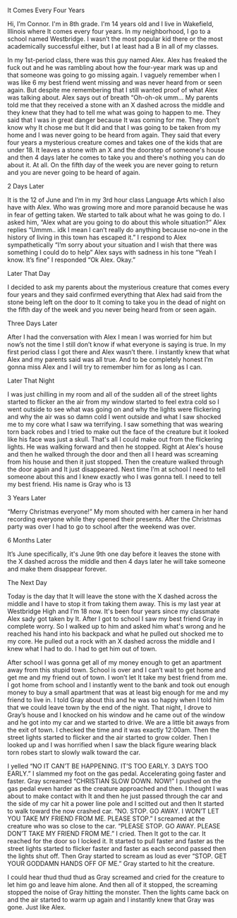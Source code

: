 It Comes Every Four Years

Hi, I’m Connor. I'm in 8th grade. I'm 14 years old and I live in Wakefield, Illinois where It comes every four years. In my neighborhood, I go to a school named Westbridge. I wasn’t the most popular kid there or the most academically successful either, but I at least had a B in all of my classes. 

In my 1st-period class, there was this guy named Alex. Alex has freaked the fuck out and he was rambling about how the four-year mark was up and that someone was going to go missing again. I vaguely remember when I was like 6 my best friend went missing and was never heard from or seen again. But despite me remembering that I still wanted proof of what Alex was talking about. Alex says out of breath “Oh-oh-ok umm… My parents told me that they received a stone with an X dashed across the middle and they knew that they had to tell me what was going to happen to me. They said that I was in great danger because It was coming for me. They don’t know why It chose me but It did and that I was going to be taken from my home and I was never going to be heard from again. They said that every four years a mysterious creature comes and takes one of the kids that are under 18. It leaves a stone with an X and the doorstep of someone's house and then 4 days later he comes to take you and there's nothing you can do about it. At all. On the fifth day of the week you are never going to return and you are never going to be heard of again.

2 Days Later

It is the 12 of June and I’m in my 3rd hour class Language Arts which I also have with Alex. Who was growing more and more paranoid because he was in fear of getting taken. We started to talk about what he was going to do. I asked him, “Alex what are you going to do about this whole situation?” 
Alex replies “Ummm.. idk I mean I can’t really do anything because no-one in the history of living in this town has escaped it.”
I respond to Alex sympathetically “I’m sorry about your situation and I wish that there was something I could do to help”
Alex says with sadness in his tone “Yeah I know. It’s fine”
I responded “Ok Alex. Okay.”

Later That Day

I decided to ask my parents about the mysterious creature that comes every four years and they said confirmed everything that Alex had said from the stone being left on the door to It coming to take you in the dead of night on the fifth day of the week and you never being heard from or seen again. 

Three Days Later

After I had the conversation with Alex I mean I was worried for him but now’s not the time I still don’t know if what everyone is saying is true. In my first period class I got there and Alex wasn’t there. I instantly knew that what Alex and my parents said was all true. And to be completely honest I’m gonna miss Alex and I will try to remember him for as long as I can. 

Later That Night

I was just chilling in my room and all of the sudden all of the street lights started to flicker an the air from my window started to feel extra cold so I went outside to see what was going on and why the lights were flickering and why the air was so damn cold I went outside and what I saw shocked me to my core what I saw wa terrifying. I saw something that was wearing torn back robes and I tried to make out the face of the creature but it looked like his face was just a skull. That's all I could make out from the flickering lights. He was walking forward and then he stopped. Right at Alex's house and then he walked through the door and then all I heard was screaming from his house and then it just stopped. Then  the creature walked through the door again and It just disappeared. Next time I’m at school I need to tell someone about this and I knew exactly who I was gonna tell. I need to tell my best friend. His name is Gray who is 13


3 Years Later

“Merry Christmas everyone!” My mom shouted with her camera in her hand recording everyone while they opened their presents. After the Christmas party was over I had to go to school after the weekend was over.

6 Months Later

It’s June specifically, it's June 9th one day before it leaves the stone with the X dashed across the middle and then 4 days later he will take someone and make them disappear forever.

The Next Day

Today is the day that It will leave the stone with the X dashed across the middle and I have to stop it from taking them away. This is my last year at Westbridge High and I’m 18 now. It's been four years since my classmate Alex sady got taken by It. After I got to school I saw my best friend Gray in complete worry. So I walked up to him and asked him what's wrong and he reached his hand into his backpack and what he pulled out shocked me to my core. He pulled out a rock with an X dashed across the middle and I knew what I had to do. I had to get him out of town. 

After school I was gonna get all of my money enough to get an apartment away from this stupid town. School is over and I can’t wait to get home and get me and my friend out of town. I won’t let It take my best friend from me. I got home from school and I instantly went to the bank and took out enough money to buy a small apartment that was at least big enough for me and my friend to live in. I told Gray about this and he was so happy when I told him that we could leave town by the end of the night. That night, I drove to Gray’s house and I knocked on his window and he came out of the window and he got into my car and we started to drive. We are a little bit aways from the exit of town. I checked the time and it was exactly 12:00am. Then the street lights started to flicker and the air started to grow colder. Then I looked up and I was horrified when I saw the black figure wearing black torn robes start to slowly walk toward the car. 

I yelled “NO IT CAN’T BE HAPPENING. IT’S TOO EARLY. 3 DAYS TOO EARLY.” I slammed my foot on the gas pedal. Accelerating going faster and faster. Gray screamed “CHRISTIAN SLOW DOWN. NOW!” I pushed on the gas pedal even harder as the creature approached and then. I thought I was about to make contact with It and then he just passed through the car and the side of my car hit a power line pole and I scitted out and then It started to walk toward the now crashed car. “NO. STOP. GO AWAY. I WON’T LET YOU TAKE MY FRIEND FROM ME. PLEASE STOP.” I screamed at the creature who was so close to the car. “PLEASE STOP. GO AWAY. PLEASE DON’T TAKE MY FRIEND FROM ME.” I cried. Then It got to the car. It reached for the door so I locked it. It started to pull faster and faster as the street lights started to flicker faster and faster as each second passed then the lights shut off. Then Gray started to scream as loud as ever “STOP. GET YOUR GODDAMN HANDS OFF OF ME.” Gray started to hit the creature. 

I could hear thud thud thud as Gray screamed and cried for the creature to let him go and leave him alone. And then all of it stopped, the screaming stopped the noise of Gray hitting the monster. Then the lights came back on and the air started to warm up again and I instantly knew that Gray was gone. Just like Alex.